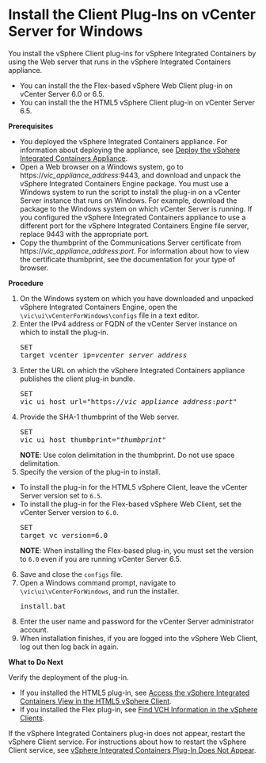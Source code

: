 # Install the Client Plug-Ins on vCenter Server for Windows #

You install the vSphere Client plug-ins for vSphere Integrated Containers by using the Web server that runs in the vSphere Integrated Containers appliance.

- You can install the the Flex-based vSphere Web Client plug-in on vCenter Server 6.0 or 6.5.
- You can install the the HTML5 vSphere Client plug-in on vCenter Server 6.5.

**Prerequisites**

- You deployed the vSphere Integrated Containers appliance. For information about deploying the appliance, see [Deploy the vSphere Integrated Containers Appliance](deploy_vic_appliance.md).
- Open a Web browser on a Windows system, go to https://<i>vic_appliance_address</i>:9443, and download and unpack the vSphere Integrated Containers Engine package. You must use a Windows system to run the script to install the plug-in on a vCenter Server instance that runs on Windows. For example, download the package to the Windows system on which vCenter Server is running. If you configured the vSphere Integrated Containers appliance to use a different port for the vSphere Integrated Containers Engine file server, replace 9443 with the appropriate port.
- Copy the thumbprint of the Communications Server certificate from https://<i>vic_appliance_address</i>:<i>port</i>. For information about how to view the certificate thumbprint, see the documentation for your type of browser.

**Procedure**

1. On the Windows system on which you have downloaded and unpacked vSphere Integrated Containers Engine, open the `\vic\ui\vCenterForWindows\configs` file in a text editor.
3. Enter the IPv4 address or FQDN of the vCenter Server instance on which to install the plug-in.<pre>SET target_vcenter_ip=<i>vcenter_server_address</i></pre>
4. Enter the URL on which the vSphere Integrated Containers appliance publishes the client plug-in bundle. <pre>SET vic_ui_host_url="https://<i>vic_appliance_address</i>:<i>port</i>"</pre>
6. Provide the SHA-1 thumbprint of the Web server.<pre>SET vic_ui_host_thumbprint="<i>thumbprint</i>"</pre>**NOTE**: Use colon delimitation in the thumbprint. Do not use space delimitation. 
7. Specify the version of the plug-in to install.
  - To install the plug-in for the HTML5 vSphere Client, leave the vCenter Server version set to `6.5`.
  - To install the plug-in for the Flex-based vSphere Web Client, set the vCenter Server version to `6.0`.<pre>SET target_vc_version=6.0</pre>**NOTE**: When installing the Flex-based plug-in, you must set the version to `6.0` even if you are running vCenter Server 6.5.
6. Save and close the `configs` file.
7. Open a Windows command prompt, navigate to `\vic\ui\vCenterForWindows`, and run the installer.<pre>install.bat</pre>
9. Enter the user name and password for the vCenter Server administrator account.
10. When installation finishes, if you are logged into the vSphere Web Client, log out then log back in again.

**What to Do Next**

Verify the deployment of the plug-in.

- If you installed the HTML5 plug-in, see [Access the vSphere Integrated Containers View in the HTML5 vSphere Client](vic_vsphere_admin/access_h5_ui.md).
- If you installed the Flex plug-in, see [Find VCH Information in the vSphere Clients](vic_vsphere_admin/vch_portlet_ui.md).

If the vSphere Integrated Containers plug-in does not appear, restart the vSphere Client service. For instructions about how to restart the vSphere Client service, see [vSphere Integrated Containers Plug-In Does Not Appear](ts_ui_not_appearing.md).